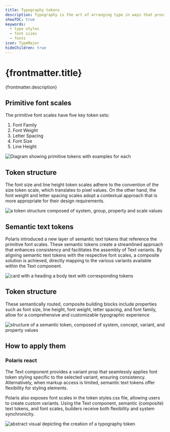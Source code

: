 ```yaml
---
title: Typography tokens
description: Typography is the art of arranging type in ways that provides innate hierarchy to UI.
showTOC: true
keywords:
  - type styles
  - font sizes
  - fonts
icon: TypeMajor
hideChildren: true
---
```


# {frontmatter.title}

<Lede>{frontmatter.description}</Lede>

<Subnav />

## Primitive font scales

The primitive font scales have five key token sets:

1. Font Family
2. Font Weight
3. Letter Spacing
4. Font Size
5. Line Height

![Diagram showing primitive tokens with examples for each]()

## Token structure

The font size and line height token scales adhere to the convention of the size token scale, which translates to pixel values. On the other hand, the font weight and letter spacing scales adopt a contextual approach that is more appropriate for their design requirements.

![a token structure composed of system, group, property and scale values]()

## Semantic text tokens

Polaris introduced a new layer of semantic text tokens that reference the primitive font scales. These semantic tokens create a streamlined approach that enhances consistency and facilitates the assembly of Text variants. 
By aligning semantic text tokens with the respective font scales, a composite solution is achieved, directly mapping to the various variants available within the Text component.

![card with a heading a body text with corresponding tokens]()

## Token structure
These semantically routed, composite building blocks include properties such as font size, line height, font weight, letter spacing, and font family, allow for a comprehensive and customizable typographic experience

![structure of a semantic token, composed of system, concept, variant, and property values]()

## How to apply them

### Polaris react
The Text component provides a variant prop that seamlessly applies font token styling specific to the selected variant, ensuring consistency. Alternatively, when markup access is limited, semantic text tokens offer flexibility for styling elements. 

Polaris also exposes font scales in the token styles.css file, allowing users to create custom variants. Using the Text component, semantic (composite) text tokens, and font scales, builders receive both flexibility and system synchronicity.

![abstract visual depicting the creation of a typography token]()


